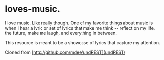 loves-music.
========

I love music. Like really though. One of my favorite things about music is when I hear a lyric or set of lyrics that make me think -- reflect on my life, the future, make me laugh, and everything in between.

This resource is meant to be a showcase of lyrics that capture my attention.

Cloned from [http://github.com/mdee/undREST](undREST)
